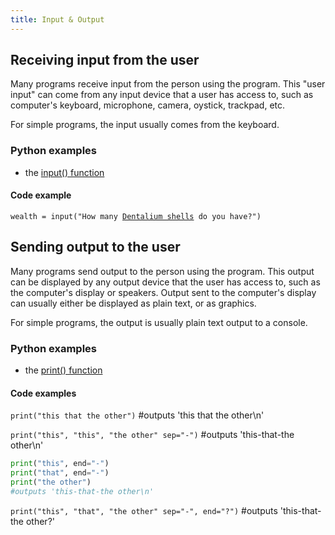 ```yaml
---
title: Input & Output
---
```


## Receiving input from the user

Many programs receive input from the person using the program. This \"user input\" can come from any input device that a user has access to, such as computer\'s keyboard, microphone, camera, oystick, trackpad, etc.

For simple programs, the input usually comes from the keyboard.

### Python examples

- the [input() function](http://docs.python.org/py3k/library/functions.html#input)

#### Code example

`wealth = input("How many `[`Dentalium shells`](https://en.wikipedia.org/wiki/Dentalium_shell)` do you have?")`

## Sending output to the user

Many programs send output to the person using the program. This output can be displayed by any output device that the user has access to, such as the computer\'s display or speakers. Output sent to the computer\'s display can usually either be displayed as plain text, or as graphics.

For simple programs, the output is usually plain text output to a console.

### Python examples

- the [print() function](http://docs.python.org/py3k/library/functions.html#print)

#### Code examples

`print("this that the other")` #outputs 'this that the other\n'

`print("this", "this", "the other" sep="-")` #outputs 'this-that-the other\n'

```python
print("this", end="-")
print("that", end="-")
print("the other")
#outputs 'this-that-the other\n'
```

`print("this", "that", "the other" sep="-", end="?")` #outputs 'this-that-the other?'
